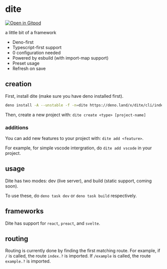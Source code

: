 # dite

[![Open in Gitpod](https://gitpod.io/button/open-in-gitpod.svg)](https://gitpod.io/#https://github.com/LeoDog896/dite)

a little bit of a framework

- Deno-first
- Typescript-first support
- 0 configuration needed
- Powered by esbuild (with import-map support)
- Preset usage
- Refresh on save

## creation

First, install dite (make sure you have deno installed first).

```bash
deno install -A --unstable -f -n=dite https://deno.land/x/dite/cli/index.ts
```

Then, create a new project with: `dite create <type> [project-name]`

### additions

You can add new features to your project with: `dite add <feature>`.

For example, for simple vscode intergration, do `dite add vscode` in your
project.

## usage

Dite has two modes: dev (live server), and build (static support, coming soon).

To use these, do `deno task dev` or `deno task build` respectively.

## frameworks

Dite has support for `react`, `preact`, and `svelte`.

## routing

Routing is currently done by finding the first matching route. For example, if
`/` is called, the route `index.?` is imported. If `/example` is called, the
route `example.?` is imported.
